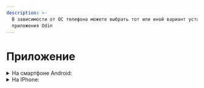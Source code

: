 ```yaml
---
description: >-
  В зависимости от ОС телефона можете выбрать тот или иной вариант установки
  приложения Odin
---
```


# Приложение

<details>

<summary>На смартфоне Android:</summary>

Опубликовано приложение Odin в [Google Play](https://play.google.com/store/apps/details?id=study.odin.www.twa).&#x20;

![](<.gitbook/assets/image (104).png>)

</details>

<details>

<summary>На IPhone:</summary>



Odin **нет** в AppStore, но вы можете установить PWA - **приложение** для SPA на мобильной версии **через браузер**:

1. Зайдите в браузер Safari
2. Меню браузера нажмите на <img src="https://lh5.googleusercontent.com/-hL7UL4PFy3jAarjhrsbtiD-655-RXpZAVOWMTB17_Sq0iOg64Smrorc8ORGb8KSzuTg8FOGNV4nj8zHjGa5E5nhEtjoi4PNzJNVKzI8--od-mwqxCbcb6--j8pi3dmTjCrocVYZqqQ5TGbs5g" alt="" data-size="line">.&#x20;

![](<.gitbook/assets/image (106).png>)

3. Выберите пункт “На экран Домой”.

![](<.gitbook/assets/image (107).png>)

4. Нажмите кнопку “Добавить”.

![](<.gitbook/assets/image (108).png>)

5. PWA - приложение для SPA установлено на экран вашего телефона.

![](<.gitbook/assets/image (109).png>)

</details>

